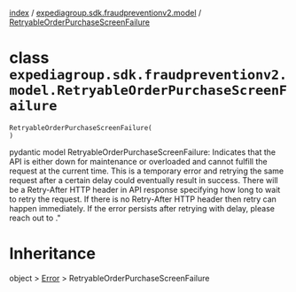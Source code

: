 [index](index.md) / [expediagroup.sdk.fraudpreventionv2.model](expediagroup.sdk.fraudpreventionv2.model.md) / [RetryableOrderPurchaseScreenFailure](RetryableOrderPurchaseScreenFailure.md)
# class `expediagroup.sdk.fraudpreventionv2.model.RetryableOrderPurchaseScreenFailure`
```
RetryableOrderPurchaseScreenFailure(
)
```

pydantic model RetryableOrderPurchaseScreenFailure: Indicates that the API is either down for maintenance or overloaded and cannot fulfill the request at the current time. This is a temporary error and retrying the same request after a certain delay could eventually result in success.
There will be a Retry-After HTTP header in API response specifying how long to wait to retry the request. If there is no Retry-After HTTP header then retry can happen immediately. If the error persists after retrying with delay, please reach out to <support team>."










# Inheritance
object > [Error](Error.md) > RetryableOrderPurchaseScreenFailure